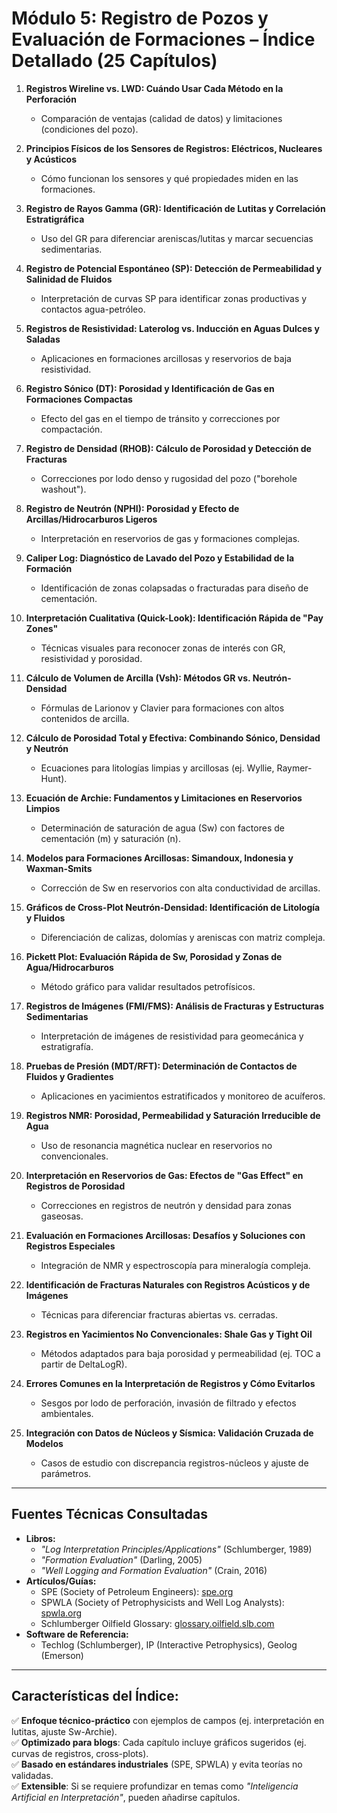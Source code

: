 # **Módulo 5: Registro de Pozos y Evaluación de Formaciones – Índice Detallado (25 Capítulos)**  

1. **Registros Wireline vs. LWD: Cuándo Usar Cada Método en la Perforación**  
   - Comparación de ventajas (calidad de datos) y limitaciones (condiciones del pozo).  

2. **Principios Físicos de los Sensores de Registros: Eléctricos, Nucleares y Acústicos**  
   - Cómo funcionan los sensores y qué propiedades miden en las formaciones.  

3. **Registro de Rayos Gamma (GR): Identificación de Lutitas y Correlación Estratigráfica**  
   - Uso del GR para diferenciar areniscas/lutitas y marcar secuencias sedimentarias.  

4. **Registro de Potencial Espontáneo (SP): Detección de Permeabilidad y Salinidad de Fluidos**  
   - Interpretación de curvas SP para identificar zonas productivas y contactos agua-petróleo.  

5. **Registros de Resistividad: Laterolog vs. Inducción en Aguas Dulces y Saladas**  
   - Aplicaciones en formaciones arcillosas y reservorios de baja resistividad.  

6. **Registro Sónico (DT): Porosidad y Identificación de Gas en Formaciones Compactas**  
   - Efecto del gas en el tiempo de tránsito y correcciones por compactación.  

7. **Registro de Densidad (RHOB): Cálculo de Porosidad y Detección de Fracturas**  
   - Correcciones por lodo denso y rugosidad del pozo ("borehole washout").  

8. **Registro de Neutrón (NPHI): Porosidad y Efecto de Arcillas/Hidrocarburos Ligeros**  
   - Interpretación en reservorios de gas y formaciones complejas.  

9. **Caliper Log: Diagnóstico de Lavado del Pozo y Estabilidad de la Formación**  
   - Identificación de zonas colapsadas o fracturadas para diseño de cementación.  

10. **Interpretación Cualitativa (Quick-Look): Identificación Rápida de "Pay Zones"**  
    - Técnicas visuales para reconocer zonas de interés con GR, resistividad y porosidad.  

11. **Cálculo de Volumen de Arcilla (Vsh): Métodos GR vs. Neutrón-Densidad**  
    - Fórmulas de Larionov y Clavier para formaciones con altos contenidos de arcilla.  

12. **Cálculo de Porosidad Total y Efectiva: Combinando Sónico, Densidad y Neutrón**  
    - Ecuaciones para litologías limpias y arcillosas (ej. Wyllie, Raymer-Hunt).  

13. **Ecuación de Archie: Fundamentos y Limitaciones en Reservorios Limpios**  
    - Determinación de saturación de agua (Sw) con factores de cementación (m) y saturación (n).  

14. **Modelos para Formaciones Arcillosas: Simandoux, Indonesia y Waxman-Smits**  
    - Corrección de Sw en reservorios con alta conductividad de arcillas.  

15. **Gráficos de Cross-Plot Neutrón-Densidad: Identificación de Litología y Fluidos**  
    - Diferenciación de calizas, dolomías y areniscas con matriz compleja.  

16. **Pickett Plot: Evaluación Rápida de Sw, Porosidad y Zonas de Agua/Hidrocarburos**  
    - Método gráfico para validar resultados petrofísicos.  

17. **Registros de Imágenes (FMI/FMS): Análisis de Fracturas y Estructuras Sedimentarias**  
    - Interpretación de imágenes de resistividad para geomecánica y estratigrafía.  

18. **Pruebas de Presión (MDT/RFT): Determinación de Contactos de Fluidos y Gradientes**  
    - Aplicaciones en yacimientos estratificados y monitoreo de acuíferos.  

19. **Registros NMR: Porosidad, Permeabilidad y Saturación Irreducible de Agua**  
    - Uso de resonancia magnética nuclear en reservorios no convencionales.  

20. **Interpretación en Reservorios de Gas: Efectos de "Gas Effect" en Registros de Porosidad**  
    - Correcciones en registros de neutrón y densidad para zonas gaseosas.  

21. **Evaluación en Formaciones Arcillosas: Desafíos y Soluciones con Registros Especiales**  
    - Integración de NMR y espectroscopía para mineralogía compleja.  

22. **Identificación de Fracturas Naturales con Registros Acústicos y de Imágenes**  
    - Técnicas para diferenciar fracturas abiertas vs. cerradas.  

23. **Registros en Yacimientos No Convencionales: Shale Gas y Tight Oil**  
    - Métodos adaptados para baja porosidad y permeabilidad (ej. TOC a partir de DeltaLogR).  

24. **Errores Comunes en la Interpretación de Registros y Cómo Evitarlos**  
    - Sesgos por lodo de perforación, invasión de filtrado y efectos ambientales.  

25. **Integración con Datos de Núcleos y Sísmica: Validación Cruzada de Modelos**  
    - Casos de estudio con discrepancia registros-núcleos y ajuste de parámetros.  

---

## **Fuentes Técnicas Consultadas**  

- **Libros:**  
  - *"Log Interpretation Principles/Applications"* (Schlumberger, 1989)  
  - *"Formation Evaluation"* (Darling, 2005)  
  - *"Well Logging and Formation Evaluation"* (Crain, 2016)  
- **Artículos/Guías:**  
  - SPE (Society of Petroleum Engineers): [spe.org](https://www.spe.org)  
  - SPWLA (Society of Petrophysicists and Well Log Analysts): [spwla.org](https://www.spwla.org)  
  - Schlumberger Oilfield Glossary: [glossary.oilfield.slb.com](https://glossary.oilfield.slb.com)  
- **Software de Referencia:**  
  - Techlog (Schlumberger), IP (Interactive Petrophysics), Geolog (Emerson)  

---

## **Características del Índice:**  

✅ **Enfoque técnico-práctico** con ejemplos de campos (ej. interpretación en lutitas, ajuste Sw-Archie).  
✅ **Optimizado para blogs**: Cada capítulo incluye gráficos sugeridos (ej. curvas de registros, cross-plots).  
✅ **Basado en estándares industriales** (SPE, SPWLA) y evita teorías no validadas.  
✅ **Extensible**: Si se requiere profundizar en temas como *"Inteligencia Artificial en Interpretación"*, pueden añadirse capítulos.  
